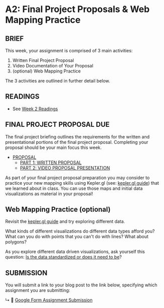 # A2: Final Project Proposals & Web Mapping Practice

## BRIEF

This week, your assignment is comprised of 3 main activities:
1. Written Final Project Proposal
2. Video Documentation of Your Proposal
3. (optional) Web Mapping Practice

The 3 activities are outlined in further detail below.

## READINGS

* See [Week 2 Readings](../BIBLIOGRAPHY.md#week-02-thinking-out-space)


## FINAL PROJECT PROPOSAL DUE

The final project briefing outlines the requirements for the written and presentational portions of the final project proposal. Completing your proposal should be your main focus this week. 

- [PROPOSAL](./final-project.md#proposal)
  - [PART 1: WRITTEN PROPOSAL](./final-project.md#part-1-written-proposal)
  - [PART 2: VIDEO PROPOSAL PRESENTATION](./final-project.md#part-2-video-proposal-presentation)

As part of your final project proposal preparation you may consider to practice your new mapping skills using Kepler.gl (see: [kepler.gl guide](../guides/keplergl-guide.md)) that we learned about in class. You can use those maps and initial data visualizations as material in your proposal! 

## Web Mapping Practice (optional)

Revisit the [kepler.gl guide](../guides/keplergl-guide.md) and try exploring different data. 

What kinds of different visualizations do different data types afford you? What can you do with points that you can't do with lines? What about polygons?

As you explore different data driven visualizations, ask yourself this question: [Is the data standardized or does it need to be](https://www.axismaps.com/guide/data/standardizing-data/)? 



## SUBMISSION

You will submit a link to your blog post to the link below, specifying which assignment you are submitting:

↳ 💌 [Google Form Assignment Submission](https://forms.gle/1tAfHZXEejZDubHg9)
